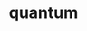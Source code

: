 ---
title: "quantum"
id: tag.id
permalink: "/tags/quantum"
videos: [1315,1316,1317,1318,1319,1320,2052]
---